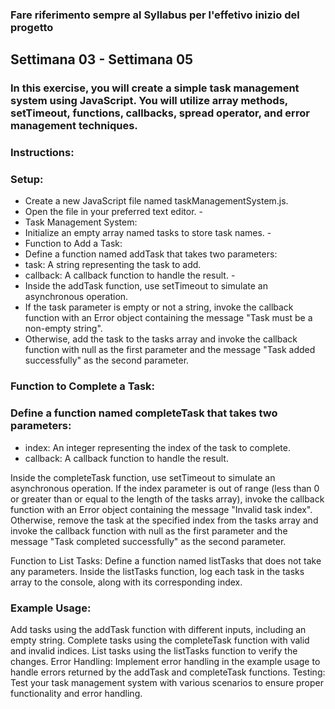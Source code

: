 ### Fare riferimento sempre al Syllabus per l'effetivo inizio del progetto
## Settimana 03 - Settimana 05
### In this exercise, you will create a simple task management system using JavaScript. You will utilize array methods, setTimeout, functions, callbacks, spread operator, and error management techniques.
### Instructions:
### Setup:
* Create a new JavaScript file named taskManagementSystem.js.
* Open the file in your preferred text editor. -
* Task Management System:
* Initialize an empty array named tasks to store task names. -
* Function to Add a Task:
* Define a function named addTask that takes two parameters:
* task: A string representing the task to add.
* callback: A callback function to handle the result. -
* Inside the addTask function, use setTimeout to simulate an asynchronous operation.
* If the task parameter is empty or not a string, invoke the callback function with an Error object containing the message "Task must be a non-empty string".
* Otherwise, add the task to the tasks array and invoke the callback function with null as the first parameter and the message "Task added successfully" as the second parameter.

### Function to Complete a Task:
### Define a function named completeTask that takes two parameters:
* index: An integer representing the index of the task to complete.
* callback: A callback function to handle the result.

Inside the completeTask function, use setTimeout to simulate an asynchronous operation.
If the index parameter is out of range (less than 0 or greater than or equal to the length of the tasks array), invoke the callback function with an Error object containing the message "Invalid task index".
Otherwise, remove the task at the specified index from the tasks array and invoke the callback function with null as the first parameter and the message "Task completed successfully" as the second parameter.

Function to List Tasks:
Define a function named listTasks that does not take any parameters.
Inside the listTasks function, log each task in the tasks array to the console, along with its corresponding index.

### Example Usage:
Add tasks using the addTask function with different inputs, including an empty string.
Complete tasks using the completeTask function with valid and invalid indices.
List tasks using the listTasks function to verify the changes.
Error Handling: Implement error handling in the example usage to handle errors returned by the addTask and completeTask functions. Testing: Test your task management system with various scenarios to ensure proper functionality and error handling.